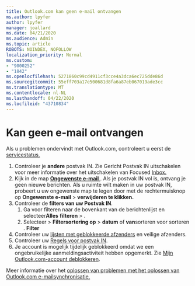 ```yaml
---
title: Outlook.com kan geen e-mail ontvangen
ms.author: lpyfer
author: lpyfer
manager: joallard
ms.date: 04/21/2020
ms.audience: Admin
ms.topic: article
ROBOTS: NOINDEX, NOFOLLOW
localization_priority: Normal
ms.custom:
- "9000252"
- "1842"
ms.openlocfilehash: 5271860c99cd4911cf3cce4a3dca6ec725dde86d
ms.sourcegitcommit: 55eff703a17e500681d8fa6a87eb067019ade3cc
ms.translationtype: MT
ms.contentlocale: nl-NL
ms.lasthandoff: 04/22/2020
ms.locfileid: "43710834"
---
```

# <a name="unable-to-receive-email"></a>Kan geen e-mail ontvangen

Als u problemen ondervindt met Outlook.com, controleert u eerst de [servicestatus.](https://go.microsoft.com/fwlink/p/?linkid=837482)

1. Controleer je **andere** postvak IN. Zie Gericht Postvak IN uitschakelen voor meer informatie over het uitschakelen van Focused [Inbox.](https://support.office.com/article/f714d94d-9e63-4217-9ccb-6cb2986aa1b2) 
2. Kijk in de map [ **Ongewenste e-mail** ](https://outlook.live.com/mail/junkemail). Als je postvak IN vol is, ontvang je geen nieuwe berichten. Als u ruimte wilt maken in uw postvak IN, probeert u uw ongewenste map te legen door met de rechtermuisknop op **Ongewenste e-mail** > **verwijderen te klikken.**
3. Controleer de **filters van uw Postvak IN**. 
    1. Ga voor filteren naar de bovenkant van de berichtenlijst en selecteer**Alles** **filteren** > .
    2. Selecteer > **Filtersortering op** > **datum** of **van**sorteren voor sorteren . **Filter**
4. Controleer uw [lijsten met geblokkeerde afzenders](https://outlook.live.com/mail/options/mail/junkEmail) en veilige afzenders.
5. Controleer uw [Regels voor postvak IN](https://outlook.live.com/mail/options/mail/rules).
6. Je account is mogelijk tijdelijk geblokkeerd omdat we een ongebruikelijke aanmeldingsactiviteit hebben opgemerkt. Zie [Mijn Outlook.com-account deblokkeren](https://support.office.com/article/f4ad2701-d166-4d8b-8a6a-9af2a1f8a4c4).

Meer informatie over het [oplossen van problemen met het oplossen van Outlook.com e-mailsynchronisatie.](https://support.office.com/article/d39e3341-8d79-4bf1-b3c7-ded602233642)